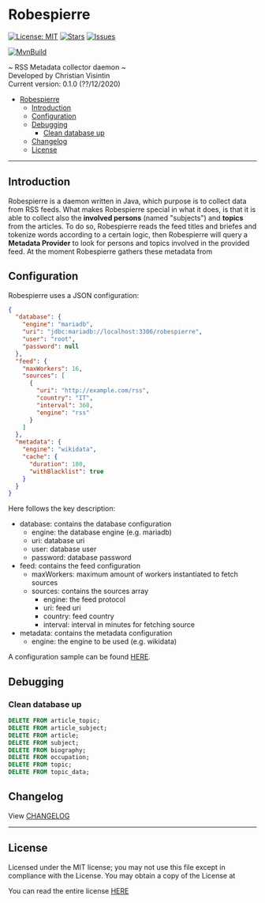 # Robespierre

[![License: MIT](https://img.shields.io/badge/License-MIT-teal.svg)](https://opensource.org/licenses/MIT) [![Stars](https://img.shields.io/github/stars/ChristianVisintin/Robespierre.svg)](https://github.com/ChristianVisintin/Robespierre) [![Issues](https://img.shields.io/github/issues/ChristianVisintin/Robespierre.svg)](https://github.com/ChristianVisintin/Robespierre/issues)

[![MvnBuild](https://github.com/ChristianVisintin/Robespierre/workflows/Maven/badge.svg)](https://github.com/ChristianVisintin/Robespierre/actions)

~ RSS Metadata collector daemon ~  
Developed by Christian Visintin  
Current version: 0.1.0 (??/12/2020)

- [Robespierre](#robespierre)
  - [Introduction](#introduction)
  - [Configuration](#configuration)
  - [Debugging](#debugging)
    - [Clean database up](#clean-database-up)
  - [Changelog](#changelog)
  - [License](#license)

---

## Introduction

Robespierre is a daemon written in Java, which purpose is to collect data from RSS feeds. What makes Robespierre special in what it does, is that it is able to collect also the **involved persons** (named "subjects") and **topics** from the articles.
To do so, Robespierre reads the feed titles and briefes and tokenize words according to a certain logic, then Robespierre will query a **Metadata Provider** to look for persons and topics involved in the provided feed. At the moment Robespierre gathers these metadata from 

## Configuration

Robespierre uses a JSON configuration:

```json
{
  "database": {
    "engine": "mariadb",
    "uri": "jdbc:mariadb://localhost:3306/robespierre",
    "user": "root",
    "password": null
  },
  "feed": {
    "maxWorkers": 16,
    "sources": [
      {
        "uri": "http://example.com/rss",
        "country": "IT",
        "interval": 360,
        "engine": "rss"
      }
    ]
  },
  "metadata": {
    "engine": "wikidata",
    "cache": {
      "duration": 180,
      "withBlacklist": true
    }
  }
}
```

Here follows the key description:

- database: contains the database configuration
  - engine: the database engine (e.g. mariadb)
  - uri: database uri
  - user: database user
  - password: database password
- feed: contains the feed configuration
  - maxWorkers: maximum amount of workers instantiated to fetch sources
  - sources: contains the sources array
    - engine: the feed protocol
    - uri: feed uri
    - country: feed country
    - interval: interval in minutes for fetching source
- metadata: contains the metadata configuration
  - engine: the engine to be used (e.g. wikidata)

A configuration sample can be found [HERE](./config/default.json).

## Debugging

### Clean database up

```sql
DELETE FROM article_topic;
DELETE FROM article_subject;
DELETE FROM article;
DELETE FROM subject;
DELETE FROM biography;
DELETE FROM occupation;
DELETE FROM topic;
DELETE FROM topic_data;
```

## Changelog

View [CHANGELOG](CHANGELOG.md)

---

## License

Licensed under the MIT license; you may not use this file except in compliance with the License. You may obtain a copy of the License at

You can read the entire license [HERE](LICENSE)
